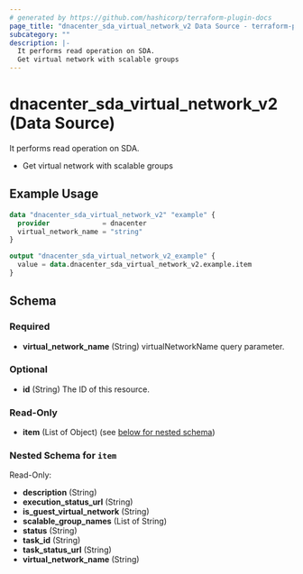 ```yaml
---
# generated by https://github.com/hashicorp/terraform-plugin-docs
page_title: "dnacenter_sda_virtual_network_v2 Data Source - terraform-provider-dnacenter"
subcategory: ""
description: |-
  It performs read operation on SDA.
  Get virtual network with scalable groups
---
```


# dnacenter_sda_virtual_network_v2 (Data Source)

It performs read operation on SDA.

- Get virtual network with scalable groups

## Example Usage

```terraform
data "dnacenter_sda_virtual_network_v2" "example" {
  provider             = dnacenter
  virtual_network_name = "string"
}

output "dnacenter_sda_virtual_network_v2_example" {
  value = data.dnacenter_sda_virtual_network_v2.example.item
}
```

<!-- schema generated by tfplugindocs -->
## Schema

### Required

- **virtual_network_name** (String) virtualNetworkName query parameter.

### Optional

- **id** (String) The ID of this resource.

### Read-Only

- **item** (List of Object) (see [below for nested schema](#nestedatt--item))

<a id="nestedatt--item"></a>
### Nested Schema for `item`

Read-Only:

- **description** (String)
- **execution_status_url** (String)
- **is_guest_virtual_network** (String)
- **scalable_group_names** (List of String)
- **status** (String)
- **task_id** (String)
- **task_status_url** (String)
- **virtual_network_name** (String)


